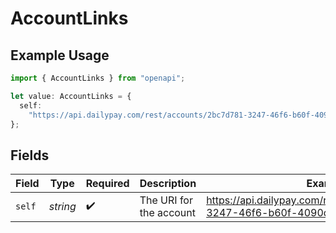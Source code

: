 # AccountLinks

## Example Usage

```typescript
import { AccountLinks } from "openapi";

let value: AccountLinks = {
  self:
    "https://api.dailypay.com/rest/accounts/2bc7d781-3247-46f6-b60f-4090d214936a",
};
```

## Fields

| Field                                                                       | Type                                                                        | Required                                                                    | Description                                                                 | Example                                                                     |
| --------------------------------------------------------------------------- | --------------------------------------------------------------------------- | --------------------------------------------------------------------------- | --------------------------------------------------------------------------- | --------------------------------------------------------------------------- |
| `self`                                                                      | *string*                                                                    | :heavy_check_mark:                                                          | The URI for the account                                                     | https://api.dailypay.com/rest/accounts/2bc7d781-3247-46f6-b60f-4090d214936a |